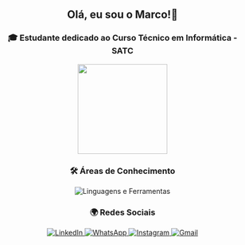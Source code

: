 <h2 align="center">Olá, eu sou o Marco!👋</h2>

<h3 align="center">🎓 Estudante dedicado ao Curso Técnico em Informática - SATC</h3>

<div align="center">
  <a href="https://github.com/marcoantoniogava">
    <img height="180em" src="https://github-readme-stats.vercel.app/api/top-langs/?username=marcoantoniogava&layout=compact&theme=tokyonight&show_icons=true"/>
  </a>
</div>

<div align="center">
  <h3>🛠️ Áreas de Conhecimento</h3>
  <img src="https://skillicons.dev/icons?i=html,css,js,php,py,java,go,react,nodejs,firebase,mysql,cs,cpp" alt="Linguagens e Ferramentas"/>
</div>

<div align="center">
  <h3>🌍 Redes Sociais</h3>
  <a href="https://www.linkedin.com/in/marco-ant%C3%B4nio-de-freitas-gava-a56024363/" target="_blank">
    <img src="https://img.shields.io/badge/-LinkedIn-0077B5?style=for-the-badge&logo=linkedin&logoColor=white" alt="LinkedIn"/>
  </a>
  <a href="https://wa.me/48992017186" target="_blank">
    <img src="https://img.shields.io/badge/-WhatsApp-25D366?style=for-the-badge&logo=whatsapp&logoColor=white" alt="WhatsApp"/>
  </a>
  <a href="https://www.instagram.com/marcoantoniogava/" target="_blank">
    <img src="https://img.shields.io/badge/-Instagram-E4405F?style=for-the-badge&logo=instagram&logoColor=white" alt="Instagram"/>
  </a>
  <a href="mailto:marcogava192425@gmail.com" target="_blank">
    <img src="https://img.shields.io/badge/-Gmail-EA4335?style=for-the-badge&logo=gmail&logoColor=white" alt="Gmail"/>
  </a>
</div>
